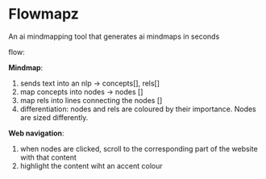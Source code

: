 # Flowmapz
An ai mindmapping tool that generates ai mindmaps in seconds

flow:

**Mindmap**:
1. sends text into an nlp -> concepts[], rels[]
2. map concepts into nodes -> nodes []
3. map rels into lines connecting the nodes []
4. differentiation: nodes and rels are coloured by their importance. Nodes are sized differently.

**Web navigation**:
1. when nodes are clicked, scroll to the corresponding part of the website with that content
2. highlight the content wiht an accent colour